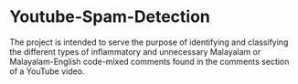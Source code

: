 # Youtube-Spam-Detection
 The project is intended to serve the purpose of identifying and classifying the different types of inflammatory and unnecessary Malayalam or Malayalam-English code-mixed comments found in the comments section of a YouTube video.
